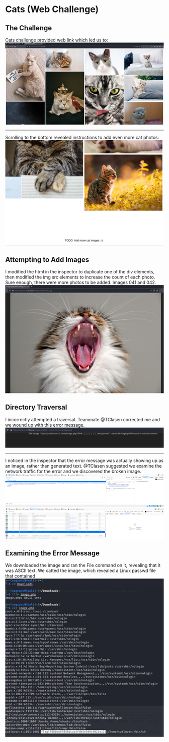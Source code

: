 # Cats (Web Challenge)

## The Challenge
Cats challenge provided web link which led us to:
![catsPage.png](images/catsPage.png)

----
Scrolling to the bottom revealed instructions to add even more cat photos:
![catsAddMore.png](images/catsAddMore.png)

## Attempting to Add Images
I modified the html in the inspector to duplicate one of the div elements, then modified the img src elements to increase the count of each photo. Sure enough, there were more photos to be added. Images 041 and 042.
![042](images/catsExtraImage.png)

## Directory Traversal
I incorrectly attempted a traversal. Teammate @TClasen corrected me and we wound up with this error message.
![error message](images/catsTraversal.png)

----
I noticed in the inspector that the error message was actually showing up as an image, rather than generated text. @TClasen suggested we examine the network traffic for the error and we discovered the broken image.
![broken image](images/catsErrorImage.png)
![network traffic](images/catsNetwork.png)

## Examining the Error Message
We downloaded the image and ran the File command on it, revealing that it was ASCII text. We catted the image, which revealed a Linux passwd file that contained 
![the flag](images/catsFile.png)

